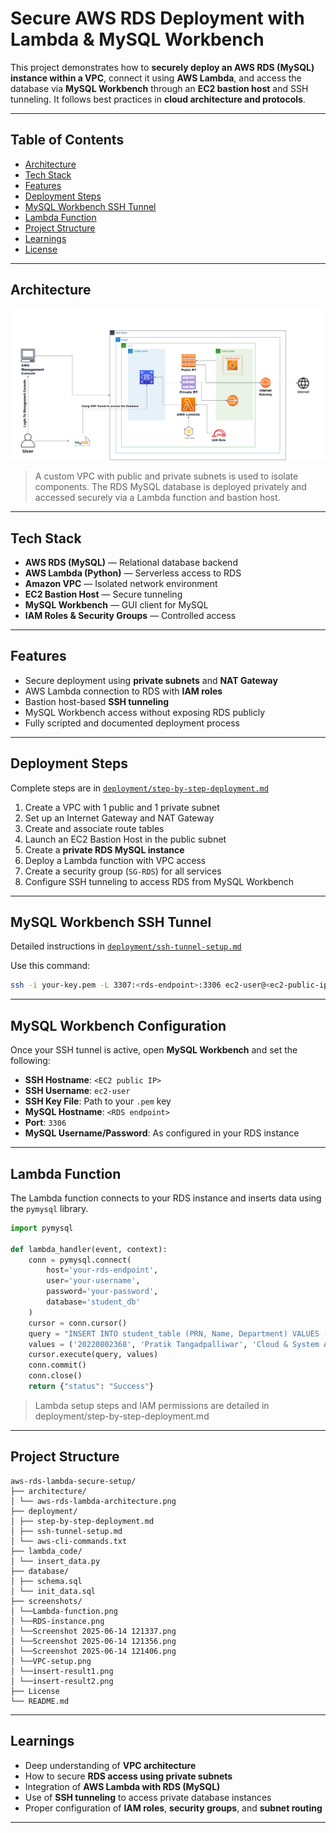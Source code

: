 # Secure AWS RDS Deployment with Lambda & MySQL Workbench

This project demonstrates how to **securely deploy an AWS RDS (MySQL) instance within a VPC**, connect it using **AWS Lambda**, and access the database via **MySQL Workbench** through an **EC2 bastion host** and SSH tunneling. It follows best practices in **cloud architecture and protocols**.

---

## Table of Contents
- [Architecture](#architecture)
- [Tech Stack](#tech-stack)
- [Features](#features)
- [Deployment Steps](#deployment-steps)
- [MySQL Workbench SSH Tunnel](#mysql-workbench-ssh-tunnel)
- [Lambda Function](#lambda-function)
- [Project Structure](#project-structure)
- [Learnings](#learnings)
- [License](#license)

---

## Architecture

![AWS Architecture Diagram](architecture/Architecture.png)

> A custom VPC with public and private subnets is used to isolate components. The RDS MySQL database is deployed privately and accessed securely via a Lambda function and bastion host.

---

## Tech Stack

- **AWS RDS (MySQL)** — Relational database backend
- **AWS Lambda (Python)** — Serverless access to RDS
- **Amazon VPC** — Isolated network environment
- **EC2 Bastion Host** — Secure tunneling
- **MySQL Workbench** — GUI client for MySQL
- **IAM Roles & Security Groups** — Controlled access

---

## Features

- Secure deployment using **private subnets** and **NAT Gateway**
- AWS Lambda connection to RDS with **IAM roles**
- Bastion host-based **SSH tunneling**
- MySQL Workbench access without exposing RDS publicly
- Fully scripted and documented deployment process

---

## Deployment Steps

Complete steps are in [`deployment/step-by-step-deployment.md`](deployment/step-by-step-deployment.md)

1. Create a VPC with 1 public and 1 private subnet
2. Set up an Internet Gateway and NAT Gateway
3. Create and associate route tables
4. Launch an EC2 Bastion Host in the public subnet
5. Create a **private RDS MySQL instance**
6. Deploy a Lambda function with VPC access
7. Create a security group (`SG-RDS`) for all services
8. Configure SSH tunneling to access RDS from MySQL Workbench

---

## MySQL Workbench SSH Tunnel

Detailed instructions in [`deployment/ssh-tunnel-setup.md`](deployment/ssh-tunnel-setup.md)

Use this command:

```bash
ssh -i your-key.pem -L 3307:<rds-endpoint>:3306 ec2-user@<ec2-public-ip>
```
---

## MySQL Workbench Configuration

Once your SSH tunnel is active, open **MySQL Workbench** and set the following:

- **SSH Hostname**: `<EC2 public IP>`
- **SSH Username**: `ec2-user`
- **SSH Key File**: Path to your `.pem` key
- **MySQL Hostname**: `<RDS endpoint>`
- **Port**: `3306`
- **MySQL Username/Password**: As configured in your RDS instance

---

## Lambda Function

The Lambda function connects to your RDS instance and inserts data using the `pymysql` library.

```python
import pymysql

def lambda_handler(event, context):
    conn = pymysql.connect(
        host='your-rds-endpoint',
        user='your-username',
        password='your-password',
        database='student_db'
    )
    cursor = conn.cursor()
    query = "INSERT INTO student_table (PRN, Name, Department) VALUES (%s, %s, %s)"
    values = ('20220802368', 'Pratik Tangadpalliwar', 'Cloud & System Admin')
    cursor.execute(query, values)
    conn.commit()
    conn.close()
    return {"status": "Success"}
```
> Lambda setup steps and IAM permissions are detailed in deployment/step-by-step-deployment.md
---

## Project Structure
```
aws-rds-lambda-secure-setup/
├── architecture/
│ └── aws-rds-lambda-architecture.png
├── deployment/
│ ├── step-by-step-deployment.md
│ ├── ssh-tunnel-setup.md
│ └── aws-cli-commands.txt
├── lambda_code/
│ └── insert_data.py
├── database/
│ ├── schema.sql
│ └── init_data.sql
├── screenshots/
│ └──Lambda-function.png
│ └──RDS-instance.png
│ └──Screenshot 2025-06-14 121337.png
│ └──Screenshot 2025-06-14 121356.png
│ └──Screenshot 2025-06-14 121406.png
│ └──VPC-setup.png
│ └──insert-result1.png
│ └──insert-result2.png
├── License
└── README.md

```
---

## Learnings

- Deep understanding of **VPC architecture**
- How to secure **RDS access using private subnets**
- Integration of **AWS Lambda with RDS (MySQL)**
- Use of **SSH tunneling** to access private database instances
- Proper configuration of **IAM roles**, **security groups**, and **subnet routing**
---
